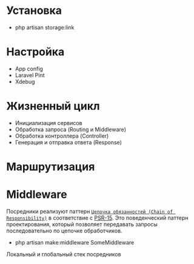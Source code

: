 # Установка
- php artisan storage:link

# Настройка
- App config
- Laravel Pint
- Xdebug

# Жизненный цикл
- Инициализация сервисов
- Обработка запроса (Routing и Middleware)
- Обработка контроллера (Controller)
- Генерация и отправка ответа (Response)


# Маршрутизация

# Middleware
Посредники реализуют паттерн [`Цепочка обязанностей (Chain of Responsibility)`](https://refactoring.guru/ru/design-patterns/chain-of-responsibility) 
в соответствие с [PSR-15](https://www.php-fig.org/psr/psr-15/). Это поведенческий паттерн проектирования, который позволяет передавать запросы последовательно по цепочке обработчиков.

- php artisan make:middleware SomeMiddleware

Локальный и глобальный стек посредников
